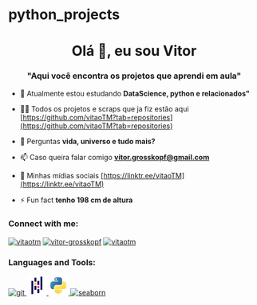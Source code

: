 # python_projects

<h1 align="center">Olá 👋, eu sou Vitor</h1>
<h3 align="center">"Aqui você encontra os projetos que aprendi em aula"</h3>

- 🌱 Atualmente estou estudando **DataScience, python e relacionados"**

- 👨‍💻 Todos os projetos e scraps que ja fiz estão aqui [https://github.com/vitaoTM?tab=repositories](https://github.com/vitaoTM?tab=repositories)

- 💬 Perguntas **vida, universo e tudo mais?**

- 📫 Caso queira falar comigo **vitor.grosskopf@gmail.com**

- 📄 Minhas mídias sociais [https://linktr.ee/vitaoTM](https://linktr.ee/vitaoTM)

- ⚡ Fun fact **tenho 198 cm de altura**

<h3 align="left">Connect with me:</h3>
<p align="left">
<a href="https://twitter.com/vitaotm" target="blank"><img align="center" src="https://raw.githubusercontent.com/rahuldkjain/github-profile-readme-generator/master/src/images/icons/Social/twitter.svg" alt="vitaotm" height="30" width="40" /></a>
<a href="https://linkedin.com/in/vitor-grosskopf" target="blank"><img align="center" src="https://raw.githubusercontent.com/rahuldkjain/github-profile-readme-generator/master/src/images/icons/Social/linked-in-alt.svg" alt="vitor-grosskopf" height="30" width="40" /></a>
<a href="https://instagram.com/vitaotm" target="blank"><img align="center" src="https://raw.githubusercontent.com/rahuldkjain/github-profile-readme-generator/master/src/images/icons/Social/instagram.svg" alt="vitaotm" height="30" width="40" /></a>
</p>

<h3 align="left">Languages and Tools:</h3>
<p align="left"> <a href="https://git-scm.com/" target="_blank" rel="noreferrer"> <img src="https://www.vectorlogo.zone/logos/git-scm/git-scm-icon.svg" alt="git" width="40" height="40"/> </a> <a href="https://pandas.pydata.org/" target="_blank" rel="noreferrer"> <img src="https://raw.githubusercontent.com/devicons/devicon/2ae2a900d2f041da66e950e4d48052658d850630/icons/pandas/pandas-original.svg" alt="pandas" width="40" height="40"/> </a> <a href="https://www.python.org" target="_blank" rel="noreferrer"> <img src="https://raw.githubusercontent.com/devicons/devicon/master/icons/python/python-original.svg" alt="python" width="40" height="40"/> </a> <a href="https://seaborn.pydata.org/" target="_blank" rel="noreferrer"> <img src="https://seaborn.pydata.org/_images/logo-mark-lightbg.svg" alt="seaborn" width="40" height="40"/> </a> </p>
